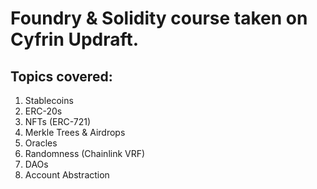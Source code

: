 # Foundry & Solidity course taken on Cyfrin Updraft.

## Topics covered:
1. Stablecoins
2. ERC-20s
3. NFTs (ERC-721)
4. Merkle Trees & Airdrops
5. Oracles 
6. Randomness (Chainlink VRF)
7. DAOs
8. Account Abstraction
